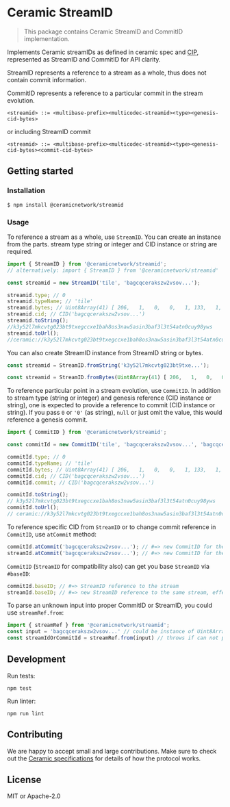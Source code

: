 # Ceramic StreamID

> This package contains Ceramic StreamID and CommitID implementation.

Implements Ceramic streamIDs as defined in ceramic spec and [CIP](https://github.com/ceramicnetwork/CIP/blob/master/CIPs/CIP-59/CIP-59.md),
represented as StreamID and CommitID for API clarity.

StreamID represents a reference to a stream as a whole, thus does not contain commit information.

CommitID represents a reference to a particular commit in the stream evolution.

```
<streamid> ::= <multibase-prefix><multicodec-streamid><type><genesis-cid-bytes>
```

or including StreamID commit

```
<streamid> ::= <multibase-prefix><multicodec-streamid><type><genesis-cid-bytes><commit-cid-bytes>
```

## Getting started

### Installation

```
$ npm install @ceramicnetwork/streamid
```

### Usage

To reference a stream as a whole, use `StreamID`. You can create an instance from the parts. stream type string or integer and CID instance or string are required.

```typescript
import { StreamID } from '@ceramicnetwork/streamid';
// alternatively: import { StreamID } from '@ceramicnetwork/streamid'

const streamid = new StreamID('tile', 'bagcqcerakszw2vsov...');

streamid.type; // 0
streamid.typeName; // 'tile'
streamid.bytes; // Uint8Array(41) [ 206,   1,   0,   0,   1, 133,   1, ...]
streamid.cid; // CID('bagcqcerakszw2vsov...')
streamid.toString();
//k3y52l7mkcvtg023bt9txegccxe1bah8os3naw5asin3baf3l3t54atn0cuy98yws
streamid.toUrl();
//ceramic://k3y52l7mkcvtg023bt9txegccxe1bah8os3naw5asin3baf3l3t54atn0cuy98yws
```

You can also create StreamID instance from StreamID string or bytes.

```typescript
const streamid = StreamID.fromString('k3y52l7mkcvtg023bt9txe...');
```

```typescript
const streamid = StreamID.fromBytes(Uint8Array(41) [ 206,   1,   0,   0,   1, 133,   1, ...])
```

To reference particular point in a stream evolution, use `CommitID`.
In addition to stream type (string or integer) and genesis reference (CID instance or string),
one is expected to provide a reference to commit (CID instance or string). If you pass `0` or `'0'` (as string), `null`
or just omit the value, this would reference a genesis commit.

```typescript
import { CommitID } from '@ceramicnetwork/streamid';

const commitId = new CommitID('tile', 'bagcqcerakszw2vsov...', 'bagcqcerakszw2vsov...');

commitId.type; // 0
commitId.typeName; // 'tile'
commitId.bytes; // Uint8Array(41) [ 206,   1,   0,   0,   1, 133,   1, ...]
commitId.cid; // CID('bagcqcerakszw2vsov...')
commitId.commit; // CID('bagcqcerakszw2vsov...')

commitId.toString();
// k3y52l7mkcvtg023bt9txegccxe1bah8os3naw5asin3baf3l3t54atn0cuy98yws
commitId.toUrl();
// ceramic://k3y52l7mkcvtg023bt9txegccxe1bah8os3naw5asin3baf3l3t54atn0cuy98yws?version=k3y52l7mkcvt...
```

To reference specific CID from `StreamID` or to change commit reference in `CommitID`, use `atCommit` method:

```typescript
commitId.atCommit('bagcqcerakszw2vsov...'); // #=> new CommitID for the same stream
streamId.atCommit('bagcqcerakszw2vsov...'); // #=> new CommitID for the same stream
```

`CommitID` (`StreamID` for compatibility also) can get you base `StreamID` via `#baseID`:

```typescript
commitId.baseID; // #=> StreamID reference to the stream
streamId.baseID; // #=> new StreamID reference to the same stream, effectively a shallow clone.
```

To parse an unknown input into proper CommitID or StreamID, you could use `streamRef.from`:
```typescript
import { streamRef } from '@ceramicnetwork/streamid';
const input = 'bagcqcerakszw2vsov...' // could be instance of Uint8Array, StreamID, CommitID either; or in URL form
const streamIdOrCommitId = streamRef.from(input) // throws if can not properly parse it into CommitID or StreamID
```

## Development

Run tests:

```shell
npm test
```

Run linter:

```shell
npm run lint
```

## Contributing

We are happy to accept small and large contributions. Make sure to check out the [Ceramic specifications](https://github.com/ceramicnetwork/specs) for details of how the protocol works.

## License

MIT or Apache-2.0
